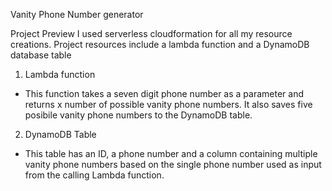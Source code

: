 Vanity Phone Number generator

Project Preview
I used serverless cloudformation for all my resource creations.  Project resources include a lambda function and a DynamoDB database table

1. Lambda function
- This function takes a seven digit phone number as a parameter and returns x number of possible vanity phone numbers.  It also saves five posibile vanity phone numbers to the DynamoDB table.

2.  DynamoDB Table
- This table has an ID, a phone number and a column containing multiple vanity phone numbers based on the single phone number used as input from the calling Lambda function.